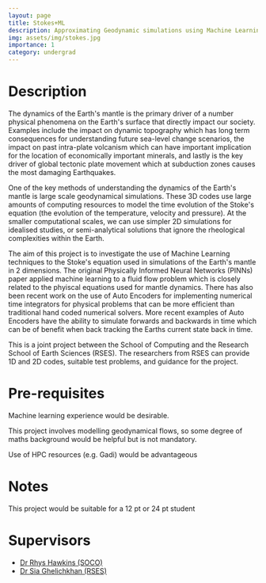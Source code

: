 ```yaml
---
layout: page
title: Stokes+ML
description: Approximating Geodynamic simulations using Machine Learning techniques
img: assets/img/stokes.jpg
importance: 1
category: undergrad
---
```


# Description

The dynamics of the Earth's mantle is the primary driver of a number
physical phenomena on the Earth's surface that directly impact our
society. Examples include the impact on dynamic topography which has
long term consequences for understanding future sea-level change scenarios, the impact on past
intra-plate volcanism which can have important implication for the
location of economically important minerals, and lastly is the key
driver of global tectonic plate movement which at subduction zones
causes the most damaging Earthquakes.

One of the key methods of understanding the dynamics of the Earth's
mantle is large scale geodynamical simulations. These 3D codes use
large amounts of computing resources to model the time evolution of
the Stoke's equation (the evolution of the temperature, velocity and
pressure).  At the smaller computational scales, we can use simpler 2D
simulations for idealised studies, or semi-analytical solutions that ignore
the rheological complexities within the Earth.

The aim of this project is to investigate the use of Machine Learning
techniques to the Stoke's equation used in simulations of the Earth's
mantle in 2 dimensions. The original Physically Informed Neural
Networks (PINNs) paper applied machine learning to a fluid flow
problem which is closely related to the phyiscal equations used for
mantle dynamics. There has also been recent work on the use of Auto
Encoders for implementing numerical time integrators for physical
problems that can be more efficient than traditional hand coded
numerical solvers.  More recent examples of Auto Encoders have the
ability to simulate forwards and backwards in time which can be of
benefit when back tracking the Earths current state back in time.

This is a joint project between the School of Computing and the
Research School of Earth Sciences (RSES). The researchers from RSES
can provide 1D and 2D codes, suitable test problems, and guidance for
the project.

# Pre-requisites

Machine learning experience would be desirable.

This project involves modelling geodynamical flows, so some degree of
maths background would be helpful but is not mandatory.

Use of HPC resources (e.g. Gadi) would be advantageous

# Notes

This project would be suitable for a 12 pt or 24 pt student

# Supervisors

- [Dr Rhys Hawkins (SOCO)](https://comp.anu.edu.au/people/rhys-hawkins/)
- [Dr Sia Ghelichkhan (RSES)](https://earthsciences.anu.edu.au/people/academics/dr-sia-ghelichkhan)





